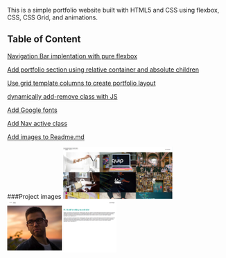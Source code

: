 This is a simple portfolio website built with HTML5 and CSS using flexbox, CSS, CSS Grid, and animations.

## Table of Content

[Navigation Bar implentation with pure flexbox](https://github.com/electrone901/html-css-portafolio/commit/aa9db883ba442d71f836d22616f3b471877c4808)

[Add portfolio section using relative container and absolute children](https://github.com/electrone901/html-css-portafolio/commit/6b81b7a1a7b57855b3ff64b7f2d5e1e64f3f7bbd)

[Use grid template columns to create portfolio layout](https://github.com/electrone901/html-css-portafolio/commit/ecc11921f5996fb62f28f934a15bb8b205e16b39)

[dynamically add-remove class with JS](https://github.com/electrone901/html-css-portafolio/commit/ecc11921f5996fb62f28f934a15bb8b205e16b39)

[Add Google fonts](https://github.com/electrone901/html-css-portafolio/commit/3d04b552a4512bc972a537014fc858c707fd4ea6)

[Add Nav active class](https://github.com/electrone901/html-css-portafolio/commit/e137ba4f6d4c07ab719e6efd05b1791568ca6a11)

[Add images to Readme.md](images/20%/home.png)

###Project images
<img src="/images/home1.png" width="50%">
<img src="/images/about1.png" width="50%">
